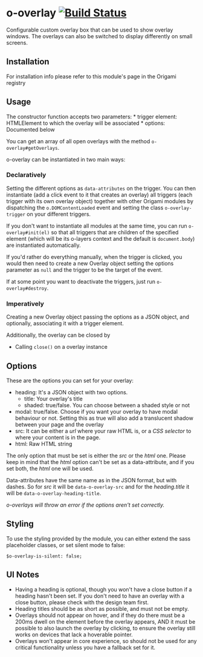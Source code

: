 # o-overlay [![Build Status](https://travis-ci.org/Financial-Times/o-overlay.png?branch=master)](https://travis-ci.org/Financial-Times/o-overlay)

Configurable custom overlay box that can be used to show overlay windows. The overlays can also be switched to display differently on small screens.

## Installation

For installation info please refer to this module's page in the Origami registry

## Usage
The constructor function accepts two parameters: 
    * trigger element: HTMLElement to which the overlay will be associated
    * options: Documented below  

You can get an array of all open overlays with the method `o-overlay#getOverlays`.

o-overlay can be instantiated in two main ways:

### Declaratively
Setting the different options as `data-attributes` on the trigger. You can then instantiate (add a click event to it that creates an overlay) all triggers (each trigger with its own overlay object) together with other Origami modules by dispatching the `o.DOMContentLoaded` event and setting the class `o-overlay-trigger` on your different triggers.

If you don't want to instantiate all modules at the same time, you can run `o-overlay#init(el)` so that all triggers that are children of the specified element (which will be its o-layers context and the default is `document.body`) are instantiated automatically.

If you'd rather do everything manually, when the trigger is clicked, you would then need to create a new Overlay object setting the options parameter as `null` and the trigger to be the target of the event.

If at some point you want to deactivate the triggers, just run `o-overlay#destroy`.

### Imperatively
Creating a new Overlay object passing the options as a JSON object, and optionally, associating it with a trigger element.

Additionally, the overlay can be closed by

* Calling `close()` on a overlay instance

## Options

These are the options you can set for your overlay:

* heading: It's a JSON object with two options. 
    * title: Your overlay's title
    * shaded: true/false. You can choose between a shaded style or not
* modal: true/false. Choose if you want your overlay to have modal behaviour or not. Setting this as true will also add a translucent shadow between your page and the overlay
* src: It can be either a _url_ where your raw HTML is, or a _CSS selector_ to where your content is in the page. 
* html: Raw HTML string

The only option that must be set is either the *src* or the *html* one. Please keep in mind that the *html* option can't be set as a data-attribute, and if you set both, the *html* one will be used.

Data-attributes have the same name as in the JSON format, but with dashes. So for *src* it will be `data-o-overlay-src` and for the *heading.title* it will be `data-o-overlay-heading-title`.

_o-overlays will throw an error if the options aren't set correctly._

## Styling
To use the styling provided by the module, you can either extend the sass placeholder classes, or set silent mode to false:

`$o-overlay-is-silent: false;`

## UI Notes

* Having a heading is optional, though you won't have a close button if a heading hasn't been set. If you don't need to have an overlay with a close button, please check with the design team first.
* Heading titles should be as short as possible, and must not be empty.
* Overlays should not appear on hover, and if they do there must be a 200ms dwell on the element before the overlay appears, AND it must be possible to also launch the overlay by clicking, to ensure the overlay still works on devices that lack a hoverable pointer.
* Overlays won't appear in core experience, so should not be used for any critical functionality unless you have a fallback set for it.